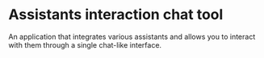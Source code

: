 # Assistants interaction chat tool
An application that integrates various assistants and allows you to interact with them through a single chat-like interface.
